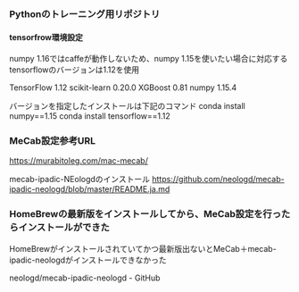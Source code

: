 ### Pythonのトレーニング用リポジトリ

#### tensorfrow環境設定
numpy 1.16ではcaffeが動作しないため、numpy 1.15を使いたい場合に対応するtensorflowのバージョンは1.12を使用

TensorFlow 1.12
scikit-learn 0.20.0
XGBoost 0.81
numpy 1.15.4


バージョンを指定したインストールは下記のコマンド
conda install numpy==1.15
conda install tensorflow==1.12


### MeCab設定参考URL
https://murabitoleg.com/mac-mecab/

mecab-ipadic-NEologdのインストール
https://github.com/neologd/mecab-ipadic-neologd/blob/master/README.ja.md

### HomeBrewの最新版をインストールしてから、MeCab設定を行ったらインストールができた
HomeBrewがインストールされていてかつ最新版出ないとMeCab＋mecab-ipadic-neologdがインストールできなかった

neologd/mecab-ipadic-neologd - GitHub
